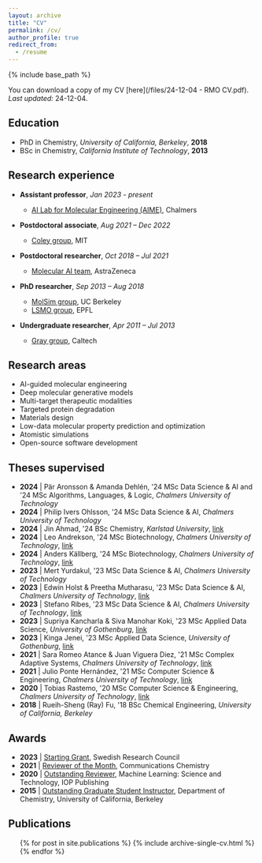 ```yaml
---
layout: archive
title: "CV"
permalink: /cv/
author_profile: true
redirect_from:
  - /resume
---
```


{% include base_path %}

You can download a copy of my CV [here](/files/24-12-04 - RMO CV.pdf). *Last updated:* 24-12-04.

## Education
* PhD in Chemistry, *University of California, Berkeley*, **2018**
* BSc in Chemistry, *California Institute of Technology*, **2013**

## Research experience
* **Assistant professor**, *Jan 2023 - present*
  * [AI Lab for Molecular Engineering (AIME)](https://ailab.bio/), Chalmers

* **Postdoctoral associate**, *Aug 2021 – Dec 2022*
  * [Coley group](https://coley.mit.edu/), MIT

* **Postdoctoral researcher**, *Oct 2018 –  Jul 2021*
  * [Molecular AI team](https://github.com/MolecularAI), AstraZeneca

* **PhD researcher**, *Sep 2013 – Aug 2018*
  * [MolSim group](https://www.cchem.berkeley.edu/~molsim/), UC Berkeley
  * [LSMO group](https://www.epfl.ch/labs/lsmo/), EPFL

* **Undergraduate researcher**, *Apr 2011 – Jul 2013*
  * [Gray group](https://www.bilrc.caltech.edu/), Caltech

## Research areas
* AI-guided molecular engineering
* Deep molecular generative models
* Multi-target therapeutic modalities
* Targeted protein degradation
* Materials design
* Low-data molecular property prediction and optimization
* Atomistic simulations
* Open-source software development

## Theses supervised
* **2024** \| Pär Aronsson & Amanda Dehlén, '24 MSc Data Science & AI and '24 MSc Algorithms, Languages, & Logic, *Chalmers University of Technology*
* **2024** \| Philip Ivers Ohlsson, '24 MSc Data Science & AI, *Chalmers University of Technology*
* **2024** \| Jin Ahmad, '24 BSc Chemistry, *Karlstad University*, [link](https://www.diva-portal.org/smash/record.jsf?pid=diva2%3A1863673&dswid=-1135)
* **2024** \| Leo Andrekson, '24 MSc Biotechnology, *Chalmers University of Technology*, [link](https://odr.chalmers.se/items/2b54d8d3-a82f-48bc-86f5-95245f843da5)
* **2024** \| Anders Källberg, '24 MSc Biotechnology, *Chalmers University of Technology*, [link](https://odr.chalmers.se/items/f120c9ba-4e26-4f19-bd2e-6685ac2bd5cf)
* **2023** \| Mert Yurdakul, '23 MSc Data Science & AI, *Chalmers University of Technology*
* **2023** \| Edwin Holst & Preetha Mutharasu, '23 MSc Data Science & AI, *Chalmers University of Technology*, [link](https://odr.chalmers.se/items/431ca901-2d95-4259-ba77-e02d9c1ee4c0)
* **2023** \| Stefano Ribes, '23 MSc Data Science & AI, *Chalmers University of Technology*, [link](https://odr.chalmers.se/items/9ee39a73-302c-41e2-ac7f-45897f3dbd18)
* **2023** \| Supriya Kancharla & Siva Manohar Koki, '23 MSc Applied Data Science, *University of Gothenburg*, [link](https://gupea.ub.gu.se/handle/2077/78918)
* **2023** \| Kinga Jenei, '23 MSc Applied Data Science, *University of Gothenburg*, [link](https://gupea.ub.gu.se/handle/2077/78914)
* **2021** \| Sara Romeo Atance & Juan Viguera Diez, '21 MSc Complex Adaptive Systems, *Chalmers University of Technology*, [link](https://odr.chalmers.se/items/86933417-4adb-419b-bd5f-81e0b4d5aa69)
* **2021** \| Julio Ponte Hernández, '21 MSc Computer Science & Engineering, *Chalmers University of Technology*, [link](https://odr.chalmers.se/items/feec5a08-3045-4fe4-b8f6-c3c49748613f)
* **2020** \| Tobias Rastemo, '20 MSc Computer Science & Engineering, *Chalmers University of Technology*, [link](https://odr.chalmers.se/items/082a17d3-40d3-4998-8348-af5b0ed88a5b)
* **2018** \| Rueih-Sheng (Ray) Fu, '18 BSc Chemical Engineering, *University of California, Berkeley*

## Awards
* **2023** \| [Starting Grant](https://www.vr.se/english/applying-for-funding/calls/2022-11-10-starting-grant-within-natural-and-engineering-sciences.html), Swedish Research Council
* **2021** \| [Reviewer of the Month](https://www.nature.com/commschem/referees/outstanding-referees), Communications Chemistry
* **2020** \| [Outstanding Reviewer](https://publishingsupport.iopscience.iop.org/questions/machine-learning-science-technology-2020-reviewer-awards/), Machine Learning: Science and Technology, IOP Publishing
* **2015** \| [Outstanding Graduate Student Instructor](https://gsi.berkeley.edu/programs-services/award-programs/ogsi/ogsi-2015/), Department of Chemistry, University of California, Berkeley

## Publications
  <ul>{% for post in site.publications %}
    {% include archive-single-cv.html %}
  {% endfor %}</ul>

